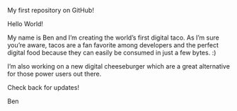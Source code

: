 My first repository on GitHub!

Hello World!

My name is Ben and I’m creating the world’s first digital taco. As I’m sure you’re aware, tacos are a fan favorite among developers and the perfect digital food because they can easily be consumed in just a few bytes. :)

I’m also working on a new digital cheeseburger which are a great alternative for those power users out there.

Check back for updates!

Ben
